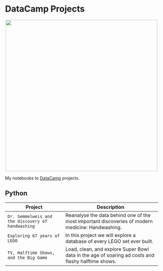 # DataCamp Projects

<p align="center"> 
<img src="https://cdn.datacamp.com/main-app/assets/brand/logos/DataCamp_Horizontal_RGB-d196011f63ebda76dc5c9772425cf9541b8639af842d5e5476ef10f2460ed1e4.png" width="500">
</p>

My notebooks to <a href="https://datacamp.com/profile/tsocassandra">DataCamp</a> projects.

## Python
| Project | Description |
| --- | --- |
| `Dr. Semmelweis and the discovery of handwashing` | Reanalyse the data behind one of the most important discoveries of modern medicine: Handwashing. |
| `Exploring 67 years of LEGO` | In this project we will explore a database of every LEGO set ever built. |
| `TV, Halftime Shows, and the Big Game` | Load, clean, and explore Super Bowl data in the age of soaring ad costs and flashy halftime shows. |